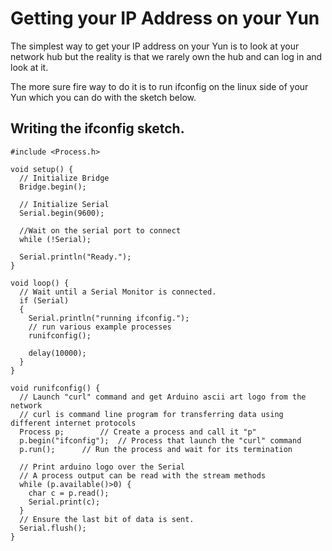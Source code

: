 # Getting your IP Address on your Yun

The simplest way to get your IP address on your Yun is to look at your network hub but the reality is that we rarely own the hub and can log in and look at it. 

The more sure fire way to do it is to run ifconfig on the linux side of your Yun which you can do with the sketch below. 

## Writing the ifconfig sketch. 

```
#include <Process.h>

void setup() {
  // Initialize Bridge
  Bridge.begin();

  // Initialize Serial
  Serial.begin(9600);
  
  //Wait on the serial port to connect
  while (!Serial);

  Serial.println("Ready.");
}

void loop() {
  // Wait until a Serial Monitor is connected.
  if (Serial)
  {
    Serial.println("running ifconfig.");
    // run various example processes
    runifconfig();
    
    delay(10000);
  }
}

void runifconfig() {
  // Launch "curl" command and get Arduino ascii art logo from the network
  // curl is command line program for transferring data using different internet protocols
  Process p;        // Create a process and call it "p"
  p.begin("ifconfig");  // Process that launch the "curl" command
  p.run();      // Run the process and wait for its termination

  // Print arduino logo over the Serial
  // A process output can be read with the stream methods
  while (p.available()>0) {
    char c = p.read();
    Serial.print(c);
  }
  // Ensure the last bit of data is sent.
  Serial.flush();
}
```